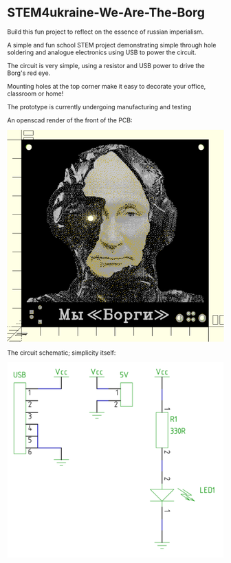# STEM4ukraine-We-Are-The-Borg

Build this fun project to reflect on the essence of russian imperialism.

A simple and fun school STEM project demonstrating simple through hole soldering and analogue electronics using USB to power the circuit.

The circuit is very simple, using a resistor and USB power to drive the Borg's red eye.

Mounting holes at the top corner make it easy to decorate your office, classroom or home!

The prototype is currently undergoing manufacturing and testing

An openscad render of the front of the PCB:

![prototype front](images/STEM4ukraine-We-Are-The-Borg-v1-openscad.png)

The circuit schematic; simplicity itself:

![prototype front](hardware/STEM4ukraine-We-Are-The-Borg-v1.svg)

